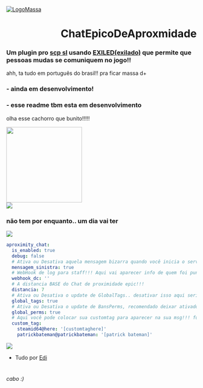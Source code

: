 [![LogoMassa](https://i.imgur.com/QvPOBaX.png)](https://i.imgur.com/atVwIpj.jpeg)

<h1 align="right">ChatEpicoDeAproxmidade</h1>
<h3>Um plugin pro <a href="https://store.steampowered.com/app/700330/SCP_Secret_Laboratory">scp sl</a> usando <a href="https://github.com/Exiled-Team/EXILED">EXILED(exilado)</a> que permite que pessoas mudas se comuniquem no jogo!!</h3>

ahh, ta tudo em português do brasil!! pra ficar massa d+

### **- ainda em desenvolvimento!**
### **- esse readme tbm esta em desenvolvimento**

olha esse cachorro que bunito!!!!!
<div align="left">
  <img height="200" src="https://media.tenor.com/D29_A107n2cAAAAi/dog-gyrating.gif"  />
</div>

<a href="https://i.imgur.com/atVwIpj.jpeg">
<div align="left" href="https://i.imgur.com/atVwIpj.jpeg">
  <img   src="https://i.imgur.com/Al07rXP.png"  />
</div>
</a>

### não tem por enquanto.. um dia vai ter

<a href="https://i.imgur.com/atVwIpj.jpeg">
<div align="left">
  <img src="https://i.imgur.com/Dxf8FHW.png"  />
</div>
</a>

```yaml
aproximity_chat:
  is_enabled: true
  debug: false
  # Ativa ou Desativa aquela mensagem bizarra quando você inicia o servidor, tipo do Exiled
  mensagem_sinistra: true
  # WebHook de log para staff!!! Aqui vai aparecer info de quem foi punido, aviso de msg suspeita etc
  webhook_dc: ''
  # A distancia BASE do Chat de proximidade epic!!!
  distancia: 7
  # Ativa ou Desativa o update de GlobalTags.. desativar isso aqui seria bem paia ó
  global_tags: true
  # Ativa ou Desativa o update de BansPerms, recomendado deixar ativado
  global_perms: true
  # Aqui você pode colocar sua customtag para aparecer na sua msg!!! funciona praticamente igual vc defenir um cargo no config do scp sl
  custom_tag:
    steamid64@here: '[customtaghere]'
    patrickbateman@patrickbateman: '[patrick bateman]'
```
<a href="https://i.imgur.com/atVwIpj.jpeg">
<div align="left">
  <img   src="https://i.imgur.com/t8ovAYS.png"  />
</div>
</a>

- Tudo por [Edi](https://github.com/Edi369)
#
*cabo :)*
